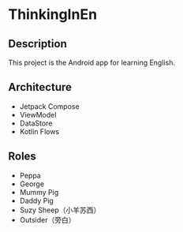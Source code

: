 # ThinkingInEn
## Description
This project is the Android app for learning English.
## Architecture
- Jetpack Compose
- ViewModel
- DataStore
- Kotlin Flows

## Roles
- Peppa
- George
- Mummy Pig
- Daddy Pig
- Suzy Sheep（小羊苏西）
- Outsider（旁白）
